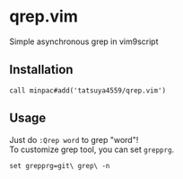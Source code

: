 # qrep.vim
Simple asynchronous grep in vim9script

## Installation

```
call minpac#add('tatsuya4559/qrep.vim')
```

## Usage
Just do `:Qrep word` to grep "word"!  
To customize grep tool, you can set `grepprg`.  

```vim
set grepprg=git\ grep\ -n
```
